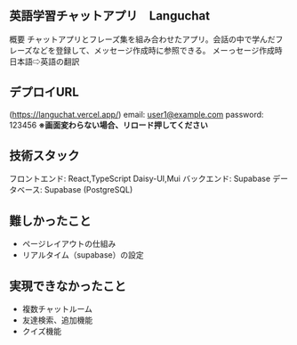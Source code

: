 ## 英語学習チャットアプリ　Languchat
概要
チャットアプリとフレーズ集を組み合わせたアプリ。会話の中で学んだフレーズなどを登録して、メッセージ作成時に参照できる。
メーっセージ作成時日本語⇨英語の翻訳

## デプロイURL
(https://languchat.vercel.app/)
email: user1@example.com
password: 123456
**※画面変わらない場合、リロード押してください**

## 技術スタック
フロントエンド: React,TypeScript Daisy-UI,Mui
バックエンド: Supabase
データベース: Supabase (PostgreSQL)


## 難しかったこと
- ページレイアウトの仕組み
- リアルタイム（supabase）の設定
  
## 実現できなかったこと
- 複数チャットルーム
- 友達検索、追加機能
- クイズ機能

